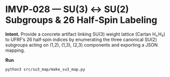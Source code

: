 
# IMVP‑028 — SU(3) ↔ SU(2) Subgroups & 26 Half‑Spin Labeling

**Intent.** Provide a concrete artifact linking SU(3) weight lattice (Cartan H₁,H₂)
to UFRF’s 26 half‑spin indices by enumerating the three canonical SU(2) subgroups
acting on (1,2), (1,3), (2,3) components and exporting a JSON mapping.

**Run**
```bash
python3 src/su3_map/make_su3_map.py
```
